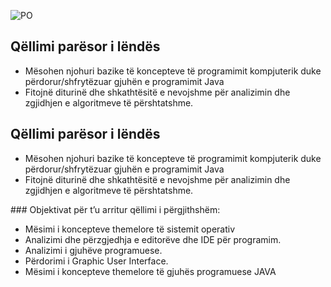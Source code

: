 ![PO](https://github.com/enisgjini/Hyrje-ne-Shkenca-Kompjuterike-dhe-Programim/blob/main/Black%20Games%20Devices%20Landscape%20Banner%20(1).png)

## Qëllimi parësor i lëndës

<ul> <li>Mësohen njohuri bazike të koncepteve të programimit kompjuterik duke përdorur/shfrytëzuar gjuhën e programimit Java </li> 
<li> Fitojnë diturinë dhe shkathtësitë e nevojshme për analizimin dhe zgjidhjen e algoritmeve të përshtatshme.</li> 
</ul>

## Qëllimi parësor i lëndës
<ul> <li>Mësohen njohuri bazike të koncepteve të programimit kompjuterik duke përdorur/shfrytëzuar gjuhën e programimit Java </li> 
<li> Fitojnë diturinë dhe shkathtësitë e nevojshme për analizimin dhe zgjidhjen e algoritmeve të përshtatshme.</li> 
</ul>
### Objektivat për t’u arritur qëllimi i përgjithshëm:

<ul> <li>Mësimi i koncepteve themelore të sistemit operativ </li> 
<li> Analizimi dhe përzgjedhja e editorëve dhe IDE për programim.</li> 
<li> Analizimi i gjuhëve programuese.</li> 
<li> Përdorimi i Graphic User Interface.</li> 
<li> Mësimi i koncepteve themelore të gjuhës programuese JAVA</li> 

</ul>
